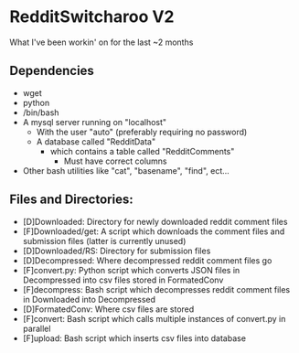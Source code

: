 # RedditSwitcharoo V2
What I've been workin' on for the last ~2 months

## Dependencies
 * wget
 * python
 * /bin/bash
 * A mysql server running on "localhost"
   * With the user "auto" (preferably requiring no password)
   * A database called "RedditData"
     * which contains a table called "RedditComments"
       * Must have correct columns
 * Other bash utilities like "cat", "basename", "find", ect...

 ## Files and Directories:
 - [D]Downloaded: Directory for newly downloaded reddit comment files
 - [F]Downloaded/get: A script which downloads the comment files and submission files (latter is currently unused)
 - [D]Downloaded/RS: Directory for submission files
 - [D]Decompressed: Where decompressed reddit comment files go
 - [F]convert.py: Python script which converts JSON files in Decompressed into csv files stored in FormatedConv
 - [F]decompress: Bash script which decompresses reddit comment files in Downloaded into Decompressed
 - [D]FormatedConv: Where csv files are stored
 - [F]convert: Bash script which calls multiple instances of convert.py in parallel
 - [F]upload: Bash script which inserts csv files into database
